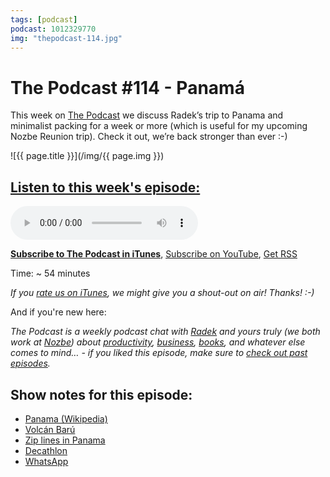 ```yaml
---
tags: [podcast]
podcast: 1012329770
img: "thepodcast-114.jpg"
---
```


# The Podcast #114 - Panamá

This week on [The Podcast][p] we discuss Radek’s trip to Panama and minimalist packing for a week or more (which is useful for my upcoming Nozbe Reunion trip). Check it out, we’re back stronger than ever :-)

<!--More-->

![{{ page.title }}](/img/{{ page.img }})

## [Listen to this week's episode:][e]

<audio controls>
<source src="https://files.nozbe.com/podcast/114.mp3" type="audio/mpeg">
</audio>

**[Subscribe to The Podcast in iTunes][i]**, [Subscribe on YouTube][y], [Get RSS][rss]

Time: ~ 54 minutes

*If you [rate us on iTunes][i], we might give you a shout-out on air! Thanks! :-)*

And if you're new here:

*The Podcast is a weekly podcast chat with [Radek][r] and yours truly (we both work at [Nozbe][n]) about [productivity](/productivity), [business](/business), [books](/books), and whatever else comes to mind… - if you liked this episode, make sure to [check out past episodes](/podcast).*

## Show notes for this episode:

  * [Panama (Wikipedia)](https://en.wikipedia.org/wiki/Panama)
  * [Volcán Barú](https://en.wikipedia.org/wiki/Volc%C3%A1n_Bar%C3%BA)
  * [Zip lines in Panama](https://www.youtube.com/watch?v=rjDPiDgBb8I)
  * [Decathlon](https://www.decathlon.com/)
  * [WhatsApp](https://www.whatsapp.com/)

[y]: https://michael.gratis/thepodcastyt
[rss]: http://thepodcast.fm/episodes?format=RSS
[e]: http://thepodcast.fm/episodes/114

[p]: https://michael.gratis/thepodcastfm
[n]: https://nozbe.com/?a=mike
[r]: https://michael.gratis/radex
[i]: https://michael.gratis/thepodcast
[o]: https://michael.gratis/ipadonly

